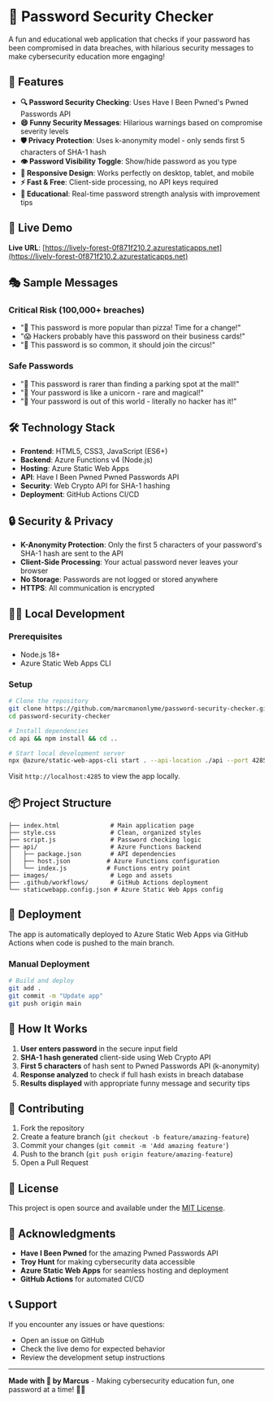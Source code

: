 # 🔐 Password Security Checker

A fun and educational web application that checks if your password has been compromised in data breaches, with hilarious security messages to make cybersecurity education more engaging!

## 🌟 Features

- **🔍 Password Security Checking**: Uses Have I Been Pwned's Pwned Passwords API
- **😄 Funny Security Messages**: Hilarious warnings based on compromise severity levels
- **🛡️ Privacy Protection**: Uses k-anonymity model - only sends first 5 characters of SHA-1 hash
- **👁️ Password Visibility Toggle**: Show/hide password as you type
- **📱 Responsive Design**: Works perfectly on desktop, tablet, and mobile
- **⚡ Fast & Free**: Client-side processing, no API keys required
- **🎯 Educational**: Real-time password strength analysis with improvement tips

## 🚀 Live Demo

**Live URL**: [https://lively-forest-0f871f210.2.azurestaticapps.net](https://lively-forest-0f871f210.2.azurestaticapps.net)

## 🎭 Sample Messages

### Critical Risk (100,000+ breaches)
- "🚨 This password is more popular than pizza! Time for a change!"
- "😱 Hackers probably have this password on their business cards!"
- "🎪 This password is so common, it should join the circus!"

### Safe Passwords
- "🦄 This password is rarer than finding a parking spot at the mall!"
- "🎉 Your password is like a unicorn - rare and magical!"
- "🚀 Your password is out of this world - literally no hacker has it!"

## 🛠️ Technology Stack

- **Frontend**: HTML5, CSS3, JavaScript (ES6+)
- **Backend**: Azure Functions v4 (Node.js)
- **Hosting**: Azure Static Web Apps
- **API**: Have I Been Pwned Pwned Passwords API
- **Security**: Web Crypto API for SHA-1 hashing
- **Deployment**: GitHub Actions CI/CD

## 🔒 Security & Privacy

- **K-Anonymity Protection**: Only the first 5 characters of your password's SHA-1 hash are sent to the API
- **Client-Side Processing**: Your actual password never leaves your browser
- **No Storage**: Passwords are not logged or stored anywhere
- **HTTPS**: All communication is encrypted

## 🏃‍♂️ Local Development

### Prerequisites
- Node.js 18+ 
- Azure Static Web Apps CLI

### Setup
```bash
# Clone the repository
git clone https://github.com/marcmanonlyme/password-security-checker.git
cd password-security-checker

# Install dependencies
cd api && npm install && cd ..

# Start local development server
npx @azure/static-web-apps-cli start . --api-location ./api --port 4285
```

Visit `http://localhost:4285` to view the app locally.

## 📦 Project Structure

```
├── index.html              # Main application page
├── style.css               # Clean, organized styles
├── script.js               # Password checking logic
├── api/                    # Azure Functions backend
│   ├── package.json        # API dependencies
│   ├── host.json          # Azure Functions configuration
│   └── index.js           # Functions entry point
├── images/                 # Logo and assets
├── .github/workflows/      # GitHub Actions deployment
└── staticwebapp.config.json # Azure Static Web Apps config
```

## 🚀 Deployment

The app is automatically deployed to Azure Static Web Apps via GitHub Actions when code is pushed to the main branch.

### Manual Deployment
```bash
# Build and deploy
git add .
git commit -m "Update app"
git push origin main
```

## 🎯 How It Works

1. **User enters password** in the secure input field
2. **SHA-1 hash generated** client-side using Web Crypto API  
3. **First 5 characters** of hash sent to Pwned Passwords API (k-anonymity)
4. **Response analyzed** to check if full hash exists in breach database
5. **Results displayed** with appropriate funny message and security tips

## 🤝 Contributing

1. Fork the repository
2. Create a feature branch (`git checkout -b feature/amazing-feature`)
3. Commit your changes (`git commit -m 'Add amazing feature'`)
4. Push to the branch (`git push origin feature/amazing-feature`)
5. Open a Pull Request

## 📄 License

This project is open source and available under the [MIT License](LICENSE).

## 🙏 Acknowledgments

- **Have I Been Pwned** for the amazing Pwned Passwords API
- **Troy Hunt** for making cybersecurity data accessible
- **Azure Static Web Apps** for seamless hosting and deployment
- **GitHub Actions** for automated CI/CD

## 📞 Support

If you encounter any issues or have questions:
- Open an issue on GitHub
- Check the live demo for expected behavior
- Review the development setup instructions

---

**Made with 💙 by Marcus** - Making cybersecurity education fun, one password at a time! 🔐😄
